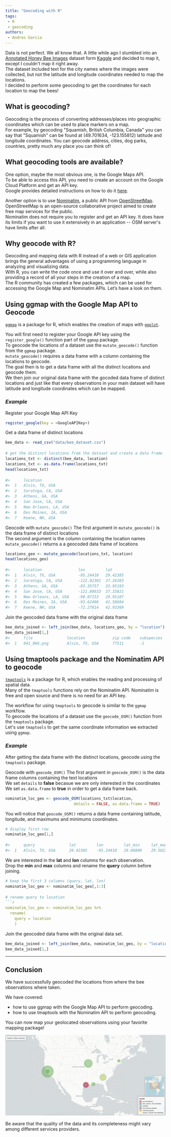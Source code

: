 ```yaml
---
title: "Geocoding with R"
tags:
 - R
 - geocoding
authors: 
 - Andres Garcia
---
```


Data is not perfect. We all know that. A little while ago I stumbled into an [Annotated Honey Bee Images](https://www.kaggle.com/jenny18/honey-bee-annotated-images) dataset form [Kaggle](https://www.kaggle.com) and decided to map it, except I couldn't map it right away.  
The dataset included text for the city names where the images were collected, but not the latitude and longitude coordinates needed to map the locations.  
I decided to perform some geocoding to get the coordinates for each location to map the bees!

## What is geocoding?

Geocoding is the process of converting addresses/places into geographic coordinates which can be used to place markers on a map.  
For example, by geocoding "Squamish, British Columbia, Canada" you can say that "Squamish" can be found at (49.701634, -123.155812) latitude and longitude coordinates.
You can geocode address, cities, dog parks, countries, pretty much any place you can think of! 

## What geocoding tools are available?

One option, maybe the most obvious one, is the Google Maps API.  
To be able to access this API, you need to create an account on the Google Cloud Platform and get an API key.  
Google provides detailed instructions on how to do it [here](https://developers.google.com/maps/gmp-get-started). 

Another option is to use [Nominatim](http://nominatim.org/release-docs/latest/api/Overview/), a public API from [OpenStreetMap](https://www.openstreetmap.org/about).  
OpenStreetMap is an open-source collaborative project aimed to create free map services for the public.  
Nominatim does not require you to register and get an API key. It does have its limits if you want to use it extensively in an application -- OSM server's have limits after all. 

## Why geocode with R?

Geocoding and mapping data with R instead of a web or GIS application brings the general advantages of using a programming language in analyzing and visualizing data.  
With R, you can write the code once and use it over and over, while also providing a record of all your steps in the creation of a map.  
The R community has created a few packages, which can be used for accessing the Google Map and Nominatim APIs. Let’s have a look on them.

## Using ggmap with the Google Map API to Geocode 

[`ggmap`](https://cran.r-project.org/web/packages/ggmap/readme/README.html) is a package for R, which enables the creation of maps with [`ggplot`](https://ggplot2.tidyverse.org).

You will first need to register your Google API key using the `register_google()` function part of the `ggmap` package.  
To geocode the locations of a dataset use the `mutate_geocode()` function from the `ggmap` package.  
`mutate_geocode()` requires a data frame with a column containing the locations to geocode.  
The goal then is to get a data frame with all the distinct locations and geocode them.  
We then join our original data frame with the gocoded data frame of distinct locations and just like that every observations in your main dataset will have latitude and longitude coordinates which can be mapped.

### *Example*
Register your Google Map API Key
```r
register_google(key = <GoogleAPIKey>)
```

Get a data frame of distinct locations
```r
bee_data <- read_csv("data/bee_dataset.csv")

# get the distinct locations from the dataset and create a data frame
locations_txt <- distinct(bee_data, location)
locations_txt <- as.data.frame(locations_txt)
head(locations_txt)

#>      location
#>  1   Alvin, TX, USA
#>  2   Saratoga, CA, USA
#>  3   Athens, GA, USA
#>  4   San Jose, CA, USA
#>  5   New Orleans, LA, USA
#>  6   Des Moines, IA, USA
#>  7   Keene, NH, USA
```

Geocode with `mutate_geocode()`
The first argument in `mutate_geocode()` is the data frame of distinct locations    
The second argument is the column containing the location names  
`mutate_geocode()` returns a a geocoded data frame of locations
```r
locations_geo <- mutate_geocode(locations_txt, location)
head(locations_geo)

#>      location                lon         lat
#>  1   Alvin, TX, USA          -95.24410   29.42385
#>  2   Saratoga, CA, USA       -122.02301  37.26383
#>  3   Athens, GA, USA         -83.35757   33.95193
#>  4   San Jose, CA, USA       -121.88633  37.33821
#>  5   New Orleans, LA, USA    -90.07153   29.95107
#>  6   Des Moines, IA, USA     -93.62496   41.58684
#>  7   Keene, NH, USA          -72.27814   42.93369
```

Join the geocoded data frame with the original data frame
```r
bee_data_joined <- left_join(bee_data, locations_geo, by = "location")
bee_data_joined[1,]
#>      file               location            zip code    subspecies      health              caste       lon         lat
#>  1   041_066.png        Alvin, TX, USA      77511       -1              hive being robbed   worker      -95.24410   29.42385
```

## Using tmaptools package and the Nominatim API to geocode 

[`tmaptools`](https://cran.r-project.org/web/packages/tmaptools/tmaptools.pdf) is a package for R, which enables the reading and processing of spatial data.  
Many of the `tmaptools` functions rely on the Nominatim API. Nominatim is free and open source and there is no need for an API key. 

The workflow for using `tmaptools` to geocode is similar to the `ggmap` workflow.  
To geocode the locations of a dataset use the `geocode_OSM()` function from the `tmaptools` package.  
Let's use `tmaptools` to get the same coordinate information we extracted using `ggmap`.

### *Example* 
After getting the data frame with the distinct locations, geocode using the `tmaptools` package. 

Geocode with `geocode_OSM()`
The first argument in `geocode_OSM()` is the data frame columns containing the text locations   
We set `details` to **false** becasue we are only interested in the coordinates  
We set `as.data.frame` to **true** in order to get a data frame back. 
```r
nominatim_loc_geo <- geocode_OSM(locations_txt$location,
                              details = FALSE, as.data.frame = TRUE)
```

You will notice that `geocode_OSM()` returns a data frame containing latitude, longitude, and maximums and minimums coordinates. 
```r
# display first row
nominatim_loc_geo[1,]

#>      query               lat         lon         lat_min     lat_max     lon_min     lon_max
#>  1   Alvin, TX, USA      29.42385    -95.24410   29.06809    29.50237    -95.58356   -95.05651
```

We are interested in the **lat** and **lon** columns for each observation.  
Drop the **min** and **max** columns and rename the **query** column before joining.
```r
# keep the first 3 columns (query, lat, lon)
nominatim_loc_geo <- nominatim_loc_geo[,1:3]

# rename query to location
```r
nominatim_loc_geo <- nominatim_loc_geo %>% 
  rename(
    query = location
    )
```

Join the geocoded data frame with the original data set. 
```r
bee_data_joined <- left_join(bee_data, nominatim_loc_geo, by = "location")
bee_data_joined[1,]
```

---



## Conclusion

We have successfully geocoded the locations from where the bee observations where taken.

We have covered:
- how to use ggmap with the Google Map API to perform geocoding.
- how to use tmaptools with the Nominatim API to perform geocoding.

You can now map your geolocated observations using your favorite mapping package!

![example map of land flows among counties](/assets/images/bee_map.png)

Be aware that the quality of the data and its completeness might vary among different services providers.  







